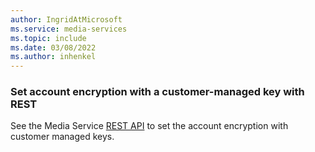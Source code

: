```yaml
---
author: IngridAtMicrosoft
ms.service: media-services 
ms.topic: include
ms.date: 03/08/2022
ms.author: inhenkel
---
```


### Set account encryption with a customer-managed key with REST

See the Media Service [REST API](https://docs.microsoft.com/rest/api/media/mediaservices/create-or-update) to set the account encryption with customer managed keys.
